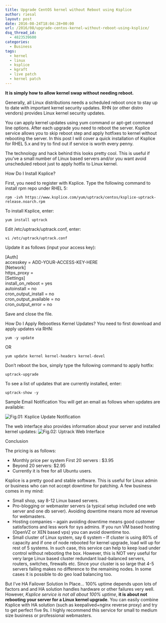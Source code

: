 ```yaml
---
title: Upgrade CentOS kernel without Reboot using Ksplice
author: riesal
layout: post
date: 2016-08-24T18:04:28+00:00
url: /2016/08/upgrade-centos-kernel-without-reboot-using-ksplice/
dsq_thread_id:
  - 4823539600
categories:
  - Business
tags:
  - kernel
  - linux
  - ksplice
  - kgraft
  - live patch
  - kernel patch
---
```


**It is simply how to allow kernel swap without needing reboot.**

Generally, all Linux distributions needs a scheduled reboot once to stay up to date with important kernel security updates. RHN (or other distro vendors) provides Linux kernel security updates. 

<span id="more-4512"></span><!--more-->

You can apply kernel updates using yum command or apt-get command line options. After each upgrade you need to reboot the server. Ksplice service allows you to skip reboot step and apply hotfixes to kernel without rebooting the server. In this post I will cover a quick installation of Ksplice for RHEL 5.x and try to find out if service is worth every penny.

The technology and hack behind this looks pretty cool. This is useful if you’ve a small number of Linux based servers and/or you want avoid unscheduled reboot just to apply hotfix to Linux kernel.

How Do I Install Ksplice?

First, you need to register with Ksplice. Type the following command to install rpm repo under RHEL 5:

    rpm -ivh https://www.ksplice.com/yum/uptrack/centos/ksplice-uptrack-release.noarch.rpm

To install Ksplice, enter:

    yum install uptrack

Edit /etc/uptrack/uptrack.conf, enter:

    vi /etc/uptrack/uptrack.conf

Update it as follows (input your access key):

[Auth]</br> 
accesskey = ADD-YOUR-ACCESS-KEY-HERE</br>
[Network]</br>
https_proxy = </br>
[Settings]</br>
install_on_reboot = yes</br>
autoinstall = no</br>
cron_output_install = no</br>
cron_output_available = no</br>
cron_output_error = no</br>

Save and close the file.

How Do I Apply Rebootless Kernel Updates?
You need to first download and apply updates via RHN:

    yum -y update

OR

    yum update kernel kernel-headers kernel-devel

Don’t reboot the box, simply type the following command to apply hotfix:

    uptrack-upgrade

To see a list of updates that are currently installed, enter:

    uptrack-show -y

Sample Email Notification
You will get an email as follows when updates are available:

![Fig.01: Ksplice Update Notification](http://s0.cyberciti.org/uploads/tips/2010/04/ksplice-rhel-update-email.png) 

The web interface also provides information about your server and installed kernel updates:
![Fig.02: Uptrack Web Interface](http://s0.cyberciti.org/uploads/tips/2010/04/uptrack-web-interface.png)

Conclusion

The pricing is as follows:

 - Monthly price per system First 20 servers : $3.95
 - Beyond 20 servers: $2.95
 - Currently it is free for all Ubuntu users.
 
Ksplice is a pretty good and stable software. This is useful for Linux admin or business who can not accept downtime for patching. A few business comes in my mind:

 - Small shop, say 8-12 Linux based servers.
 - Pro-blogging or webmaster servers (a typical setup included one web
   server and one db server). Avoiding downtime means more ad revenue
   for webmasters.
 - Hosting companies – again avoiding downtime means good customer
   satisfactions and less work for sys admins. If you run VM based
   hosting (OpenVZ or XEN based vps) you can avoid downtime too.
 - Small cluster of Linux system, say 6 system – If cluster is using 80%
   of capacity and if one of node rebooted for kernel upgrade, load will
   up for rest of 5 systems. In such case, this service can help to keep
   load under control without rebooting the box. However, this is NOT
   very useful for very large Linux based cluster redundant
   load-balanced servers, routers, switches, firewalls etc. Since your
   cluster is so large that 4-5 servers failing makes no difference to
   the remaining nodes. In some cases it is possible to do geo load
   balancing too.

But I’ve HA Failover Solution In Place…
100% uptime depends upon lots of factors and and HA solution handles hardware or other failures very well. However, *Ksplice service is not all about 100% uptime*, **it is about not rebooting your server for a Linux kernel upgrade**. You can easily combine Ksplice with HA solution (such as keepalived+nginx reverse proxy) and try to get perfect five 9s. I highly recommend this service for small to medium size business or professional webmasters.


